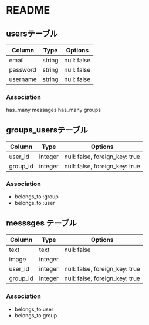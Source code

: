# README

## usersテーブル

|Column|Type|Options|
|------|----|-------|
|email|string|null: false|
|password|string|null: false|
|username|string|null: false|

### Association
has_many messages
has_many groups

## groups_usersテーブル

|Column|Type|Options|
|------|----|-------|
|user_id|integer|null: false, foreign_key: true|
|group_id|integer|null: false, foreign_key: true|

### Association
- belongs_to :group
- belongs_to :user

## messsges テーブル

|Column|Type|Options|
|------|----|-------|
|text|text|null: false|
|image|integer|
|user_id|integer|null: false, foreign_key: true|
|group_id|integer|null: false, foreign_key: true|

### Association
- belongs_to user
- belongs_to group
